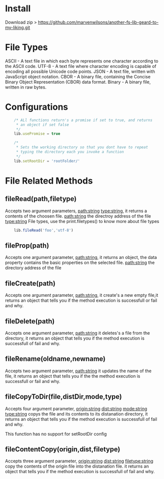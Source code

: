 # Install
Download zip > https://github.com/marvenwilsons/another-fs-lib-geard-to-my-liking.git

# File Types

ASCII   - A text file in which each byte represents one character according to the ASCII code.
UTF-8   - A text file where character encoding is capable of encoding all possible Unicode code points.
JSON    - A text file, written with JavaScript object notation.
CBOR    - A binary file, containing the Concise Binary Object Representation (CBOR) data format.
Binary  - A binary file, written in raw bytes.

# Configurations
```js
    /* ALl functions return's a promise if set to true, and returns
     * an object if set false
     */
    lib.usePromise = true

    /*
     * Sets the working directory so that you dont have to repeat
     * typing the directory each you invoke a function
     */ 
    lib.setRootDir = 'rootFolder/'
```

# File Related Methods
        
## fileRead(path,filetype)

Accepts two argument parameters, <path:string> <type:string>, it returns a contents of the choosen file.
<path:string> the directroy address of the file
<type:string> File types, use the print.filetypes() to know more about file types
```js
    lib.fileRead('foo','utf-8')
```

## fileProp(path)

Accepts one argument parameter, <path:string>, it returns an object, the data property contains the basic
properties on the selected file.
<path:string> the directory address of the file

## fileCreate(path)

Accepts one argument parameter, <path:string>, it create's a new empty file,it returns an object that tells you if the method execution is successfull or fail and why.

## fileDelete(path)

Accepts one argument parameter, <path:string> it deletes's a file from the directory, it returns an object that
tells you if the method execution is successfull of fail and why.

## fileRename(oldname,newname)

Accepts two argument parameter, <path:string> it updates the name of the file, it returns an object that tells you
if the the method execution is successfull or fail and why.

## fileCopyToDir(file,distDir,mode,type)

Accepts four argument parameter, <origin:string> <dist:string> <mode:string> <type:string>
copys the file and its contents to its distanation directory,  it returns an object that tells you if the method 
execution is successfull of fail and why.

This function has no support for setRootDir config

## fileContentCopy(origin,dist,filetype)

Accepts three argument parameter, <origin:string> <dist:string> <filetype:string>
copy the contents of the origin file into the distanation file. it returns an object that tells you if the method 
execution is successfull of fail and why.
